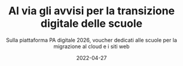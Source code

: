 ---
type: "news"
title: "Al via gli avvisi per la transizione digitale delle scuole"
subtitle: "Sulla piattaforma PA digitale 2026, voucher dedicati alle scuole per la migrazione al cloud e i siti web"
date: "2022-04-27"
evidence: false
internalNews: false
fonte: innovazione.gov.it
showInHome: true
typeOfNews: Articolo
link: https://innovazione.gov.it/notizie/articoli/al-via-gli-avvisi-per-la-transizione-digitale-delle-scuole
image: /assets/img_news/2022-01-28-pubblicato- bando per-polo-strategico-nazionale.jpeg
tags:
  - Articoli
---